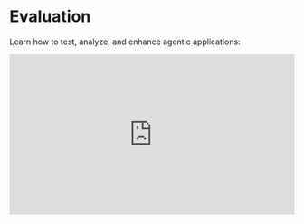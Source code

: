 # Evaluation

Learn how to test, analyze, and enhance agentic applications: 
<div style="padding:56.25% 0 0 0;position:relative;"><iframe src="https://player.vimeo.com/video/1058967989" style="position:absolute;top:0;left:0;width:100%;height:100%;" title="Agent Platform Overview" frameborder="0" allow="autoplay; picture-in-picture; web-share" referrerpolicy="strict-origin-when-cross-origin" allowfullscreen></iframe></div>